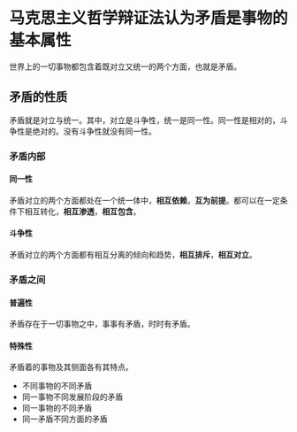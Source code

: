 # 马克思主义哲学辩证法认为矛盾是事物的基本属性

世界上的一切事物都包含着既对立又统一的两个方面，也就是矛盾。

## 矛盾的性质

矛盾就是对立与统一。其中，对立是斗争性，统一是同一性。同一性是相对的，斗争性是绝对的。没有斗争性就没有同一性。

### 矛盾内部

#### 同一性

矛盾对立的两个方面都处在一个统一体中，**相互依赖**，**互为前提**。都可以在一定条件下相互转化，**相互渗透**，**相互包含**。

#### 斗争性

矛盾对立的两个方面都有相互分离的倾向和趋势，**相互排斥**，**相互对立**。

### 矛盾之间

#### 普遍性

矛盾存在于一切事物之中，事事有矛盾，时时有矛盾。

#### 特殊性

矛盾着的事物及其侧面各有其特点。

- 不同事物的不同矛盾
- 同一事物不同发展阶段的矛盾
- 同一事物的不同矛盾
- 同一矛盾不同方面的矛盾
